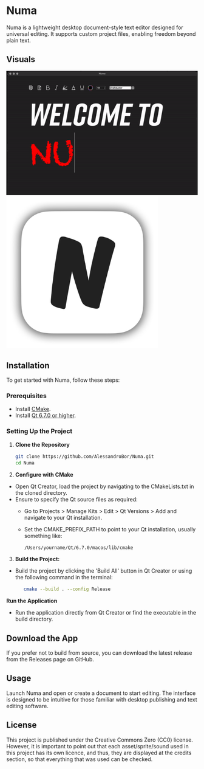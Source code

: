 # Numa 

Numa is a lightweight desktop document-style text editor designed for universal editing. It supports custom project files, enabling freedom beyond plain text. 


## Visuals

![Demo of Numa](visuals/visual-2.gif "Numa Demo Usage")
<img src="Resources/Numa.png" width="400" alt="Numa Icon">

## Installation

To get started with Numa, follow these steps:

### Prerequisites
- Install [CMake](https://cmake.org/download/).
- Install [Qt 6.7.0 or higher](https://www.qt.io/download).

### Setting Up the Project
1. **Clone the Repository**
   
   ```bash
   git clone https://github.com/AlessandroBor/Numa.git
   cd Numa

2. **Configure with CMake**
- Open Qt Creator, load the project by navigating to the CMakeLists.txt in the cloned directory.
- Ensure to specify the Qt source files as required:
  - Go to Projects > Manage Kits > Edit > Qt Versions > Add and navigate to your Qt installation.
  - Set the CMAKE_PREFIX_PATH to point to your Qt installation, usually something like:
 
     ```bash
    /Users/yourname/Qt/6.7.0/macos/lib/cmake

3. **Build the Project:**
- Build the project by clicking the 'Build All' button in Qt Creator or using the following command in the terminal:
  
   ```bash
      cmake --build . --config Release
  
**Run the Application**

- Run the application directly from Qt Creator or find the executable in the build directory.

## Download the App

If you prefer not to build from source, you can download the latest 
release from the Releases page on GitHub.

## Usage
Launch Numa and open or create a document to start editing. The interface is designed to be intuitive for those familiar with desktop publishing and text editing software.

## License
This project is published under the Creative Commons Zero (CC0) license. However, it is important to point out that each asset/sprite/sound used in this project has its own licence, and thus, they are displayed at the credits section, so that everything that was used can be checked.
